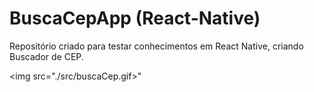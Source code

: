 # BuscaCepApp (React-Native)

Repositório criado para testar conhecimentos em React Native, criando Buscador de CEP.

<img src="./src/buscaCep.gif>"
